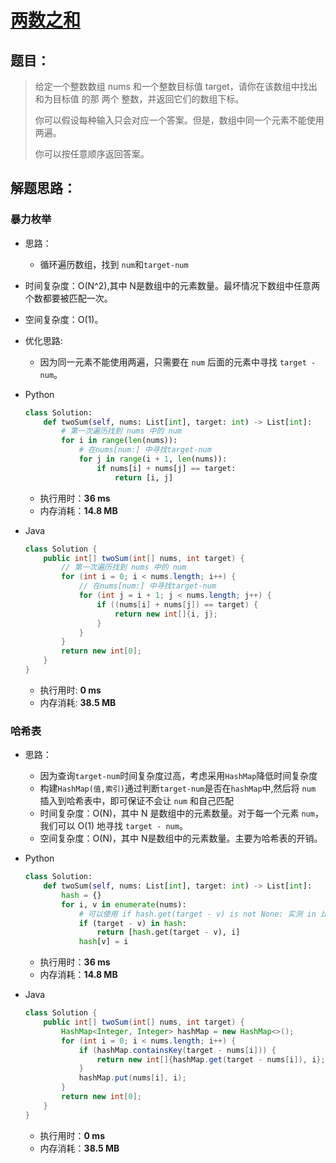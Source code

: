 # [两数之和](https://leetcode-cn.com/problems/two-sum)

## 题目：

> 	给定一个整数数组 nums 和一个整数目标值 target，请你在该数组中找出 和为目标值 的那 两个 整数，并返回它们的数组下标。
>
> 你可以假设每种输入只会对应一个答案。但是，数组中同一个元素不能使用两遍。
>
> 你可以按任意顺序返回答案。
>

## 解题思路：

### 暴力枚举

- 思路：

  - 循环遍历数组，找到 `num`和`target-num`
  
- 时间复杂度：O(N^2),其中 N是数组中的元素数量。最坏情况下数组中任意两个数都要被匹配一次。

- 空间复杂度：O(1)。

- 优化思路:

  - 因为同一元素不能使用两遍，只需要在 `num` 后面的元素中寻找 `target - num`。

- Python

  ```python
  class Solution:
      def twoSum(self, nums: List[int], target: int) -> List[int]:
          # 第一次遍历找到 nums 中的 num
          for i in range(len(nums)):
              # 在nums[num:] 中寻找target-num
              for j in range(i + 1, len(nums)):
                  if nums[i] + nums[j] == target:
                      return [i, j]
  ```

  - 执行用时：**36 ms**
  - 内存消耗：**14.8 MB**

- Java

  ```java
  class Solution {
      public int[] twoSum(int[] nums, int target) {
          // 第一次遍历找到 nums 中的 num
          for (int i = 0; i < nums.length; i++) {
              // 在nums[num:] 中寻找target-num
              for (int j = i + 1; j < nums.length; j++) {
                  if ((nums[i] + nums[j]) == target) {
                      return new int[]{i, j};
                  }
              }
          }
          return new int[0];
      }
  }
  ```
  
  - 执行用时: **0 ms**
  - 内存消耗: **38.5 MB**

### 哈希表

- 思路：

  - 因为查询`target-num`时间复杂度过高，考虑采用`HashMap`降低时间复杂度
  - 构建`HashMap(值,索引)`通过判断`target-num`是否在`hashMap`中,然后将 `num` 插入到哈希表中，即可保证不会让 `num` 和自己匹配
  - 时间复杂度：O(N)，其中 N 是数组中的元素数量。对于每一个元素 `num`，我们可以 O(1) 地寻找 `target - num`。
  - 空间复杂度：O(N)，其中 N是数组中的元素数量。主要为哈希表的开销。

- Python

  ```python
  class Solution:
      def twoSum(self, nums: List[int], target: int) -> List[int]:
          hash = {}
          for i, v in enumerate(nums):
              # 可以使用 if hash.get(target - v) is not None: 实测 in 比 get 快一点
              if (target - v) in hash:
                  return [hash.get(target - v), i]
              hash[v] = i
  ```

  - 执行用时：**36 ms**
  - 内存消耗：**14.8 MB**

- Java

  ```java
  class Solution {
      public int[] twoSum(int[] nums, int target) {
          HashMap<Integer, Integer> hashMap = new HashMap<>();
          for (int i = 0; i < nums.length; i++) {
              if (hashMap.containsKey(target - nums[i])) {
                  return new int[]{hashMap.get(target - nums[i]), i};
              }
              hashMap.put(nums[i], i);
          }
          return new int[0];
      }
  }
  ```

  - 执行用时：**0 ms**
  - 内存消耗：**38.5 MB**

  

  
